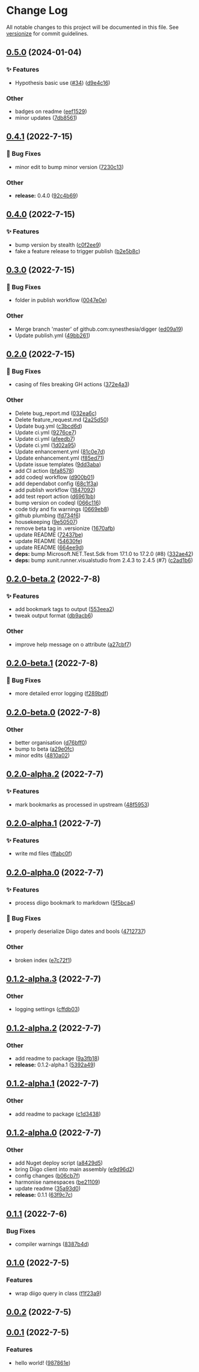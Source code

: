 # Change Log

All notable changes to this project will be documented in this file. See [versionize](https://github.com/versionize/versionize) for commit guidelines.

<a name="0.5.0"></a>
## [0.5.0](https://www.github.com/synesthesia/digger/releases/tag/v0.5.0) (2024-01-04)

### ✨ Features

* Hypothesis basic use ([#34](https://www.github.com/synesthesia/digger/issues/34)) ([d9e4c16](https://www.github.com/synesthesia/digger/commit/d9e4c16ea64e92b97d9e9d9b6f501337c8e3e49a))

### Other

* badges on readme ([eef1529](https://www.github.com/synesthesia/digger/commit/eef15290324c50f4a6583e7f594d4d05b4785e60))
* minor updates ([7db8561](https://www.github.com/synesthesia/digger/commit/7db8561a3e572d1f2b725bc673d2edef46d7a144))

<a name="0.4.1"></a>
## [0.4.1](https://www.github.com/synesthesia/digger/releases/tag/v0.4.1) (2022-7-15)

### 🐛 Bug Fixes

* minor edit to bump minor version ([7230c13](https://www.github.com/synesthesia/digger/commit/7230c13268e372e51e00265f0f68dc725ca62455))

### Other

* **release:** 0.4.0 ([92c4b69](https://www.github.com/synesthesia/digger/commit/92c4b692f413b9339b11897616f38db4e05b4465))

<a name="0.4.0"></a>
## [0.4.0](https://www.github.com/synesthesia/digger/releases/tag/v0.4.0) (2022-7-15)

### ✨ Features

* bump version by stealth ([c0f2ee9](https://www.github.com/synesthesia/digger/commit/c0f2ee942f956322ed470f5286e1fce214d58f51))
* fake a feature release to trigger publish ([b2e5b8c](https://www.github.com/synesthesia/digger/commit/b2e5b8c82679581918faba3b0165b1e6e20180d9))

<a name="0.3.0"></a>
## [0.3.0](https://www.github.com/synesthesia/digger/releases/tag/v0.3.0) (2022-7-15)

### 🐛 Bug Fixes

* folder in publish workflow ([0047e0e](https://www.github.com/synesthesia/digger/commit/0047e0e64d351898beee54008b803b8cb3189ada))

### Other

* Merge branch 'master' of github.com:synesthesia/digger ([ed09a19](https://www.github.com/synesthesia/digger/commit/ed09a19a0286aff179da8bc6339c9d515f00609a))
* Update publish.yml ([49bb261](https://www.github.com/synesthesia/digger/commit/49bb261ab27b395bb6ae6fc7536bbce077dd2841))

<a name="0.2.0"></a>
## [0.2.0](https://www.github.com/synesthesia/digger/releases/tag/v0.2.0) (2022-7-15)

### 🐛 Bug Fixes

* casing of files breaking GH actions ([372e4a3](https://www.github.com/synesthesia/digger/commit/372e4a351d41c316f273c435a4596fc2e885330e))

### Other

* Delete bug_report.md ([032ea6c](https://www.github.com/synesthesia/digger/commit/032ea6c66f491a5a01e349465dc9995ea1a0e393))
* Delete feature_request.md ([2a25d50](https://www.github.com/synesthesia/digger/commit/2a25d50ca3deffcf5d39d10028b2fbef9d2ca64b))
* Update bug.yml ([c3bcd6d](https://www.github.com/synesthesia/digger/commit/c3bcd6d361e5ba58223d2f87cda7821f41c92d2c))
* Update ci.yml ([9276ce7](https://www.github.com/synesthesia/digger/commit/9276ce787e5e9cd9b5120913f93bb2a3e9d3a6ec))
* Update ci.yml ([afeedb7](https://www.github.com/synesthesia/digger/commit/afeedb7dfa8a1d7586d3339e0c285b5376f17255))
* Update ci.yml ([1d02a95](https://www.github.com/synesthesia/digger/commit/1d02a957c142acb65bd6c4cb0c6144de1c18c233))
* Update enhancement.yml ([81c0e7d](https://www.github.com/synesthesia/digger/commit/81c0e7de718c8758738e0afa2418d3a69298ecd7))
* Update enhancement.yml ([f85ed71](https://www.github.com/synesthesia/digger/commit/f85ed71649021e1c24ee33ed96d73ca25db11aec))
* Update issue templates ([9dd3aba](https://www.github.com/synesthesia/digger/commit/9dd3aba4fdd160cd60083bfa1a85515fbd18a7a3))
* add CI action ([bfa8578](https://www.github.com/synesthesia/digger/commit/bfa85786ca09c96bb7c785e2a78f5b1a3e05f41d))
* add codeql workflow ([d900b01](https://www.github.com/synesthesia/digger/commit/d900b01a6e3fce20db5441b50955bba4ed80d349))
* add dependabot config ([68c1f3a](https://www.github.com/synesthesia/digger/commit/68c1f3a251a0304ff9c71bc7b01159db0f739bf5))
* add publish workflow ([1847092](https://www.github.com/synesthesia/digger/commit/1847092c95ee20e3028ee0bbefb82a2d2c42be3f))
* add test report action ([d6961bb](https://www.github.com/synesthesia/digger/commit/d6961bbae4ef3c714583805dc332a1128b126936))
* bump version on codeql ([066c116](https://www.github.com/synesthesia/digger/commit/066c116f25694f8bd22e466cfd44e1e106813fef))
* code tidy and fix warnings ([0669eb8](https://www.github.com/synesthesia/digger/commit/0669eb839a7ec6e35f898c1f7777cf55589b0897))
* github plumbing ([fd734f6](https://www.github.com/synesthesia/digger/commit/fd734f6e978a70c86bfc370c3a9aeba6eb6b415f))
* housekeeping ([9e50507](https://www.github.com/synesthesia/digger/commit/9e5050714d1e87ddd0bb0376b8fe8f350a363c62))
* remove beta tag in .versionize ([1670afb](https://www.github.com/synesthesia/digger/commit/1670afb33084c755e1258e4d4e07e12d0043aab1))
* update README ([72437be](https://www.github.com/synesthesia/digger/commit/72437beba76744170e2e7802b2c54e5dd3f5217a))
* update README ([54630fe](https://www.github.com/synesthesia/digger/commit/54630fe79718f549393514a8d202cad285cd97ca))
* update README ([664ee9d](https://www.github.com/synesthesia/digger/commit/664ee9d79e7b23b2f143d582b659af5fdbfb61f0))
* **deps:** bump Microsoft.NET.Test.Sdk from 17.1.0 to 17.2.0 (#8) ([332ae42](https://www.github.com/synesthesia/digger/commit/332ae426e71a036bfbad3550fbe0946fcb16efa4))
* **deps:** bump xunit.runner.visualstudio from 2.4.3 to 2.4.5 (#7) ([c2ad1b6](https://www.github.com/synesthesia/digger/commit/c2ad1b6b06b2521a24c4c5d844b7736177b70201))

<a name="0.2.0-beta.2"></a>
## [0.2.0-beta.2](https://www.github.com/synesthesia/digger/releases/tag/v0.2.0-beta.2) (2022-7-8)

### ✨ Features

* add bookmark tags to output ([553eea2](https://www.github.com/synesthesia/digger/commit/553eea22d2b88650c861654d1720bd90ded3caee))
* tweak output format ([db9acb6](https://www.github.com/synesthesia/digger/commit/db9acb6727394e4178792935b55f650b410bbc5f))

### Other

* improve help message on o attribute ([a27cbf7](https://www.github.com/synesthesia/digger/commit/a27cbf79c426c56ab995b8865627395975594067))

<a name="0.2.0-beta.1"></a>
## [0.2.0-beta.1](https://www.github.com/synesthesia/digger/releases/tag/v0.2.0-beta.1) (2022-7-8)

### 🐛 Bug Fixes

* more detailed error logging ([f289bdf](https://www.github.com/synesthesia/digger/commit/f289bdfae8186dcddd1468ad472a080bdcb1d236))

<a name="0.2.0-beta.0"></a>
## [0.2.0-beta.0](https://www.github.com/synesthesia/digger/releases/tag/v0.2.0-beta.0) (2022-7-8)

### Other

* better organisation ([d76bff0](https://www.github.com/synesthesia/digger/commit/d76bff0f36af8018c50dcbc35888fb50560c340e))
* bump to beta ([a29e0fc](https://www.github.com/synesthesia/digger/commit/a29e0fcfba67771567238dd4d619f4ba6a51ec2a))
* minor edits ([4810a02](https://www.github.com/synesthesia/digger/commit/4810a0290b90e2e2834fb0d4c87e185f96b8509c))

<a name="0.2.0-alpha.2"></a>
## [0.2.0-alpha.2](https://www.github.com/synesthesia/digger/releases/tag/v0.2.0-alpha.2) (2022-7-7)

### ✨ Features

* mark bookmarks as processed in upstream ([48f5953](https://www.github.com/synesthesia/digger/commit/48f5953e402b08e233927168567c586bd984babc))

<a name="0.2.0-alpha.1"></a>
## [0.2.0-alpha.1](https://www.github.com/synesthesia/digger/releases/tag/v0.2.0-alpha.1) (2022-7-7)

### ✨ Features

* write md files ([ffabc0f](https://www.github.com/synesthesia/digger/commit/ffabc0f9fe5ea2c7ea094ca2181be8332497d4a6))

<a name="0.2.0-alpha.0"></a>
## [0.2.0-alpha.0](https://www.github.com/synesthesia/digger/releases/tag/v0.2.0-alpha.0) (2022-7-7)

### ✨ Features

* process diigo bookmark to markdown ([5f5bca4](https://www.github.com/synesthesia/digger/commit/5f5bca4d46071910c52949131ffd6ffb9402aee6))

### 🐛 Bug Fixes

* properly deserialize Diigo dates and bools ([4712737](https://www.github.com/synesthesia/digger/commit/47127376547d52f3d1bdee405e3348f6f14c227c))

### Other

* broken index ([e7c72f1](https://www.github.com/synesthesia/digger/commit/e7c72f1d971d581a18fa4f0beea2edcb272ac23f))

<a name="0.1.2-alpha.3"></a>
## [0.1.2-alpha.3](https://www.github.com/synesthesia/digger/releases/tag/v0.1.2-alpha.3) (2022-7-7)

### Other

* logging settings ([cffdb03](https://www.github.com/synesthesia/digger/commit/cffdb03f6ec9018737e54bfe15ff2db92ce9ee4d))

<a name="0.1.2-alpha.2"></a>
## [0.1.2-alpha.2](https://www.github.com/synesthesia/digger/releases/tag/v0.1.2-alpha.2) (2022-7-7)

### Other

* add readme to package ([9a3fb18](https://www.github.com/synesthesia/digger/commit/9a3fb181c13bb1ca585b52ab8d5758d16d08daeb))
* **release:** 0.1.2-alpha.1 ([5392a49](https://www.github.com/synesthesia/digger/commit/5392a49a57cc0dbbc5d787029894158d22675667))

<a name="0.1.2-alpha.1"></a>
## [0.1.2-alpha.1](https://www.github.com/synesthesia/digger/releases/tag/v0.1.2-alpha.1) (2022-7-7)

### Other

* add readme to package ([c1d3438](https://www.github.com/synesthesia/digger/commit/c1d34382f5a472a10a6968ef498911afd96d6421))

<a name="0.1.2-alpha.0"></a>
## [0.1.2-alpha.0](https://www.github.com/synesthesia/digger/releases/tag/v0.1.2-alpha.0) (2022-7-7)

### Other

* add Nuget deploy script ([a8429d5](https://www.github.com/synesthesia/digger/commit/a8429d5732dc65d031c5608f6bdbb0d657e63ba9))
* bring Diigo client into main assembly ([e9d96d2](https://www.github.com/synesthesia/digger/commit/e9d96d2c07d06e6997715958d667c09ee90877df))
* config changes ([b06cb7f](https://www.github.com/synesthesia/digger/commit/b06cb7f1155555c033619b365b4718c7ad0d9701))
* harmonise namespaces ([be21109](https://www.github.com/synesthesia/digger/commit/be2110922791910a6cc1a12f7b16254435edf149))
* update readme ([35a93d0](https://www.github.com/synesthesia/digger/commit/35a93d068e7dc2c7e62477c006815160199de54c))
* **release:** 0.1.1 ([63f9c7c](https://www.github.com/synesthesia/digger/commit/63f9c7c6ffad22b03e6dc93e13a07250ae0abc54))

<a name="0.1.1"></a>
## [0.1.1](https://www.github.com/synesthesia/digger/releases/tag/v0.1.1) (2022-7-6)

### Bug Fixes

* compiler warnings ([8387b4d](https://www.github.com/synesthesia/digger/commit/8387b4d81d502ea3b48d2fd591af3e12eb7c2a8c))

<a name="0.1.0"></a>
## [0.1.0](https://www.github.com/synesthesia/digger/releases/tag/v0.1.0) (2022-7-5)

### Features

* wrap diigo query in class ([f1f23a9](https://www.github.com/synesthesia/digger/commit/f1f23a95e89fa7646651b69be19e144cb715a6e7))

<a name="0.0.2"></a>
## [0.0.2](https://www.github.com/synesthesia/digger/releases/tag/v0.0.2) (2022-7-5)

<a name="0.0.1"></a>
## [0.0.1](https://www.github.com/synesthesia/digger/releases/tag/v0.0.1) (2022-7-5)

### Features

* hello world! ([987861e](https://www.github.com/synesthesia/digger/commit/987861ee7b0ed14a59f0251583b2fb8a60683757))

